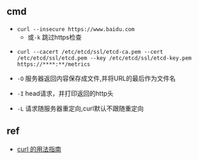 ## cmd

+ `curl --insecure https://www.baidu.com`
    + 或`-k` 跳过https检查

<!-- https exapmle-->
+ `curl --cacert /etc/etcd/ssl/etcd-ca.pem --cert /etc/etcd/ssl/etcd.pem --key /etc/etcd/ssl/etcd-key.pem https://****:**/metrics`



+ `-O` 服务器返回内容保存成文件,并将URL的最后作为文件名
+ `-I` head请求，并打印返回的http头
+ `-L` 请求随服务器重定向,curl默认不跟随重定向


## ref
+ [curl 的用法指南](https://www.ruanyifeng.com/blog/2019/09/curl-reference.html)
